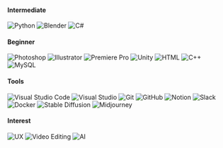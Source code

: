 #### Intermediate
![Python](https://img.shields.io/badge/Python-3776AB?style=flat-square&logo=python&logoColor=white) ![Blender](https://img.shields.io/badge/Blender-F5792A?style=flat-square&logo=blender&logoColor=white) ![C#](https://img.shields.io/badge/C%23-239120?style=flat-square&logo=csharp&logoColor=white) 

#### Beginner
![Photoshop](https://img.shields.io/badge/Photoshop-31A8FF?style=flat-square&logo=adobephotoshop&logoColor=white)  ![Illustrator](https://img.shields.io/badge/Illustrator-FF9A00?style=flat-square&logo=adobeillustrator&logoColor=white)  ![Premiere Pro](https://img.shields.io/badge/Premiere_Pro-9999FF?style=flat-square&logo=adobepremierepro&logoColor=white) ![Unity](https://img.shields.io/badge/Unity-000000?style=flat-square&logo=unity&logoColor=white) ![HTML](https://img.shields.io/badge/HTML-E34F26?style=flat-square&logo=html5&logoColor=white) ![C++](https://img.shields.io/badge/C%2B%2B-00599C?style=flat-square&logo=c%2B%2B&logoColor=white) ![MySQL](https://img.shields.io/badge/MySQL-4479A1?style=flat-square&logo=mysql&logoColor=white)

#### Tools
![Visual Studio Code](https://img.shields.io/badge/VS%20Code-007ACC?style=flat-square&logo=visualstudiocode&logoColor=white) ![Visual Studio](https://img.shields.io/badge/Visual%20Studio-5C2D91?style=flat-square&logo=visualstudio&logoColor=white)
![Git](https://img.shields.io/badge/Git-F05032?style=flat-square&logo=git&logoColor=white)  ![GitHub](https://img.shields.io/badge/GitHub-181717?style=flat-square&logo=github&logoColor=white)  ![Notion](https://img.shields.io/badge/Notion-000000?style=flat-square&logo=notion&logoColor=white)  ![Slack](https://img.shields.io/badge/Slack-4A154B?style=flat-square&logo=slack&logoColor=white) ![Docker](https://img.shields.io/badge/Docker-2496ED?style=flat-square&logo=docker&logoColor=white) ![Stable Diffusion](https://img.shields.io/badge/StableDiffusion-000000?style=flat-square&logo=stable-diffusion&logoColor=white)  ![Midjourney](https://img.shields.io/badge/Midjourney-000000?style=flat-square) 
  
#### Interest
![UX](https://img.shields.io/badge/UX-Process_Improvement-ff69b4?style=flat-square)  ![Video Editing](https://img.shields.io/badge/Video-Editing-0088cc?style=flat-square)  ![AI](https://img.shields.io/badge/AI-Generative_Art-blue?style=flat-square)  

<!--
**aoiupen/aoiupen** is a  _special_ ✨ repository because its `README.md` (this file) appears on your GitHub profile.
👋✨
Here are some ideas to get you started:

- 🔭 I’m currently working on ...
- 🌱 I’m currently learning ...
- 👯 I’m looking to collaborate on ...
- 🤔 I’m looking for help with ...
- 💬 Ask me about ...
- 📫 How to reach me: ...
- 😄 Pronouns: ...
- ⚡ Fun fact: ...
-->
